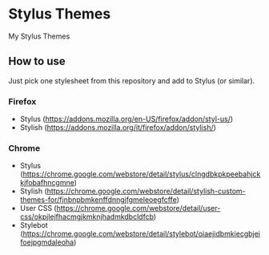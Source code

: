 # Stylus Themes
My Stylus Themes

## How to use
Just pick one stylesheet from this repository and add to Stylus (or similar).

### Firefox
- Stylus (https://addons.mozilla.org/en-US/firefox/addon/styl-us/)
- Stylish (https://addons.mozilla.org/it/firefox/addon/stylish/)

### Chrome
- Stylus (https://chrome.google.com/webstore/detail/stylus/clngdbkpkpeebahjckkjfobafhncgmne)
- Stylish (https://chrome.google.com/webstore/detail/stylish-custom-themes-for/fjnbnpbmkenffdnngjfgmeleoegfcffe)
- User CSS (https://chrome.google.com/webstore/detail/user-css/okpjlejfhacmgjkmknjhadmkdbcldfcb)
- Stylebot (https://chrome.google.com/webstore/detail/stylebot/oiaejidbmkiecgbjeifoejpgmdaleoha)
